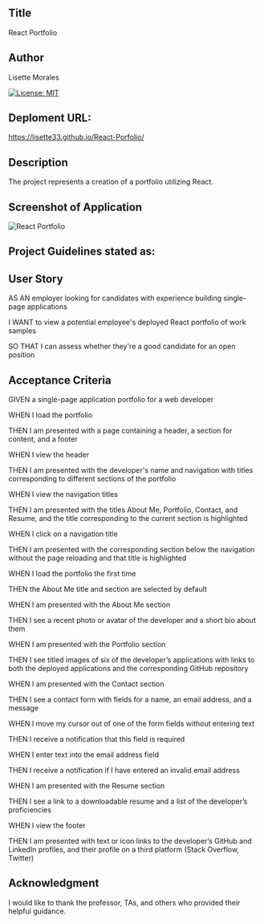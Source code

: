 ## Title
React Portfolio

## Author
Lisette Morales 

[![License: MIT](https://img.shields.io/badge/License-MIT-yellow.svg)](https://opensource.org/licenses/MIT)

## Deploment URL:
https://lisette33.github.io/React-Porfolio/

## Description

The project represents a creation of a portfolio utilizing React.

## Screenshot of Application
![React Portfolio]()

## Project Guidelines stated as:

## User Story

AS AN employer looking for candidates with experience building single-page applications

I WANT to view a potential employee's deployed React portfolio of work samples

SO THAT I can assess whether they're a good candidate for an open position

## Acceptance Criteria

GIVEN a single-page application portfolio for a web developer

WHEN I load the portfolio

THEN I am presented with a page containing a header, a section for content, and a footer

WHEN I view the header

THEN I am presented with the developer's name and navigation with titles corresponding to different sections of the portfolio

WHEN I view the navigation titles

THEN I am presented with the titles About Me, Portfolio, Contact, and Resume, and the title corresponding to the current section is highlighted

WHEN I click on a navigation title

THEN I am presented with the corresponding section below the navigation without the page reloading and that title is highlighted

WHEN I load the portfolio the first time

THEN the About Me title and section are selected by default

WHEN I am presented with the About Me section

THEN I see a recent photo or avatar of the developer and a short bio about them

WHEN I am presented with the Portfolio section

THEN I see titled images of six of the developer’s applications with links to both the deployed applications and the corresponding GitHub repository

WHEN I am presented with the Contact section

THEN I see a contact form with fields for a name, an email address, and a message

WHEN I move my cursor out of one of the form fields without entering text

THEN I receive a notification that this field is required

WHEN I enter text into the email address field

THEN I receive a notification if I have entered an invalid email address

WHEN I am presented with the Resume section

THEN I see a link to a downloadable resume and a list of the developer’s proficiencies

WHEN I view the footer

THEN I am presented with text or icon links to the developer’s GitHub and LinkedIn profiles, and their profile on a third platform (Stack Overflow, Twitter) 

## Acknowledgment
I would like to thank the professor, TAs, and others who provided their helpful guidance.



